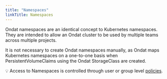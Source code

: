 ```yaml
---
title: "Namespaces"
linkTitle: Namespaces
---
```


Ondat namespaces are an identical concept to Kubernetes namespaces. They
are intended to allow an Ondat cluster to be used by multiple teams across
multiple projects.

It is not necessary to create Ondat namespaces manually, as Ondat maps
Kubernetes namespaces on a one-to-one basis when PersistentVolumeClaims using
the Ondat StorageClass are created.

💡 Access to Namespaces is controlled through user or group level [policies](/docs/concepts/policies).
